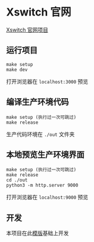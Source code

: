 # Xswitch 官网

[Xswitch 官网项目](https://xswitch.cn/)

## 运行项目

```
make setup
make dev
```

打开浏览器在 `localhost:3000` 预览

## 编译生产环境代码

```
make setup (执行过一次可跳过)
make release
```

生产代码环境在 `./out` 文件夹

## 本地预览生产环境界面

```
make setup (执行过一次可跳过)
make release
cd ./out
python3 -m http.server 9000
```

打开浏览器在 `localhost:9000` 预览

## 开发

本项目在此[模版](https://github.com/timlrx/tailwind-nextjs-starter-blog)基础上开发
